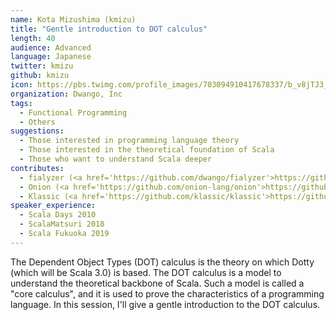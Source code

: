 ```yaml
---
name: Kota Mizushima (kmizu)
title: "Gentle introduction to DOT calculus"
length: 40
audience: Advanced
language: Japanese
twitter: kmizu
github: kmizu
icon: https://pbs.twimg.com/profile_images/703094910417678337/b_v8jTJ3_400x400.jpg
organization: Dwango, Inc
tags:
  - Functional Programming
  - Others
suggestions:
  - Those interested in programming language theory
  - Those interested in the theoretical foundation of Scala
  - Those who want to understand Scala deeper
contributes:
  - fialyzer (<a href='https://github.com/dwango/fialyzer'>https://github.com/dwango/fialyzer</a>)
  - Onion (<a href='https://github.com/onion-lang/onion'>https://github.com/onion-lang/onion</a>)
  - Klassic (<a href='https://github.com/klassic/klassic'>https://github.com/klassic/klassic</a>)
speaker_experience:
  - Scala Days 2010
  - ScalaMatsuri 2018
  - Scala Fukuoka 2019
---
```

The Dependent Object Types (DOT) calculus is the theory on which Dotty (which will be Scala 3.0) is based. The DOT calculus is a model to understand the theoretical backbone of Scala. Such a model is called a "core calculus", and it is used to prove the characteristics of a programming language. In this session, I'll give a gentle introduction to the DOT calculus.
